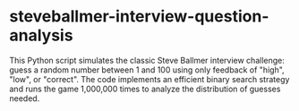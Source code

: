 # steveballmer-interview-question-analysis
This Python script simulates the classic Steve Ballmer interview challenge: guess a random number between 1 and 100 using only feedback of "high", "low", or "correct". The code implements an efficient binary search strategy and runs the game 1,000,000 times to analyze the distribution of guesses needed.
